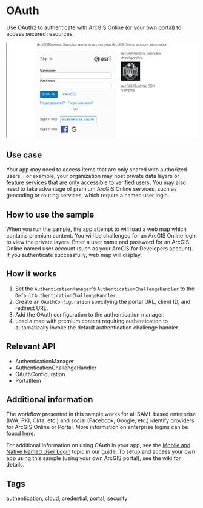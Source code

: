 # OAuth

Use OAuth2 to authenticate with ArcGIS Online (or your own portal) to access secured resources.

![](OAuth.png)

## Use case

Your app may need to access items that are only shared with authorized users. For example, your organization may host private data layers or feature services that are only accessible to verified users. You may also need to take advantage of premium ArcGIS Online services, such as geocoding or routing services, which require a named user login.

## How to use the sample

When you run the sample, the app attempt to will load a web map which contains premium content. You will be challenged for an ArcGIS Online login to view the private layers. Enter a user name and password for an ArcGIS Online named user account (such as your ArcGIS for Developers account). If you authenticate successfully, web map will display.

## How it works

1.  Set the `AuthenticationManager`'s `AuthenticationChallengeHandler` to the `DefaultAuthenticationChallengeHandler`.
2.  Create an `OAuthConfiguration` specifying the portal URL, client ID, and redirect URL.
3.  Add the OAuth configuration to the authentication manager.
4.  Load a map with premium content requiring authentication to automatically invoke the default authentication challenge handler.

## Relevant API

*   AuthenticationManager
*   AuthenticationChallengeHandler
*   OAuthConfiguration
*   PortalItem

## Additional information

The workflow presented in this sample works for all SAML based enterprise (IWA, PKI, Okta, etc.) and social (Facebook, Google, etc.) identify providers for ArcGIS Online or Portal. More information on enterprise logins can be found [here](https://doc.arcgis.com/en/arcgis-online/administer/enterprise-logins.htm).

For additional information on using OAuth in your app, see the [Mobile and Native Named User Login](https://developers.arcgis.com/documentation/core-concepts/security-and-authentication/mobile-and-native-user-logins/) topic in our guide. To setup and access your own app using this sample (using your own ArcGIS portal), see the wiki for details.

## Tags

authentication, cloud, credential, portal, security
